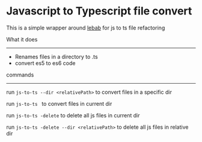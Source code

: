 # Javascript to Typescript file convert

This is a simple wrapper around [lebab](https://github.com/lebab/lebab) for js to ts file refactoring

What it does

-----

- Renames files in a directory to .ts
- convert es5 to es6 code

commands

----

run `js-to-ts --dir <relativePath>` to convert files in a specific dir

run `js-to-ts ` to convert files in current dir

run `js-to-ts -delete` to delete all js files in current dir

run `js-to-ts -delete --dir <relativePath>` to delete all js files in relative dir